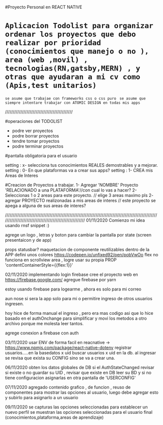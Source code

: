 #Proyecto Personal en REACT NATIVE

# `Aplicacion Todolist para organizar ordenar los proyectos que debo realizar por prioridad (conocimientos que manejo o no ), area (web ,movil) , tecnologias(RN,gatsby,MERN) , y otras que ayudaran a mi cv como (Apis,test unitarios)`

`se asume que trabajae con frameworks css o css puro `
`se asume que siempre intentare trabajar con ATOMIC DESIGN en todas mis apps`

////////////////////////////////////////////

#operaciones del TODOLIST

- podre ver proyectos
- podre borrar proyectos
- tendre tomar proyectos
- podre terminar proyectos

#pantalla obligatoria para el usuario

setting : x- selecciona tus conocimientos REALES demostrables y a mejorar.
setting : 0- En que plataformas va a crear sus apps?
setting : 1- CREA mis Areas de Interes

#Creacion de Proyectos a trabajar.
1- Agregar 'NOMBRE' Proyecto 'RELACIONADO a una PLATAFORMA'//con cual lo vas a hacer?
2- Seleccionas 1 o 2 areas para este proyecto. // elige 3 areas maximo pls
2- agregar PROYECTO realizonadas a mis areas de interes // este proyecto se apega a alguna de sus areas de interes?

///////////////////////////////////////////////////////////////////////////////////////////////////////////////////////////////////////////////////////
01/11/2020 Comienzo mi idea
usando rnsf snippet :)

agrege un logo , letras y boton para cambiar la pantalla por state (screen presentaicon y de app)

props statusbar?
maquetacion de componente reutilizables dentro de la APP
defini unos colores
https://codepen.io/unfixed92/pen/pobVwOo
flex no funciona en scrollview area , logre usar su propia PROP 'contentContainerStyle={{flex:1}}'

02/11/2020 implementando login firebase
cree el proyecto web en https://firebase.google.com/
agregue firebase por yarn

estoy usando firebase para logearme , ahora es solo para mi correo

aun nose si sera la app solo para mi o permitire ingreso de otros usuarios ingresen.

hoy hice de forma manual el ingreso , pero era mas codigo asi que lo hice basado en el authOnchange para simplificar y movi los metodos a otro archivo porque me molesta leer tantos.

agrege conexion a firebase con auth

03/11/2020
usar ENV de forma facil en reacnative -> https://www.npmjs.com/package/react-native-dotenv
registrar usuarios.....en la basedatos x uid
buscar usuarios x uid en la db.
al ingresar se revisa que exista su CONFIG sino se va a crear una.

06/11/2020
obten los datos globales de DB
si el AuthStateChanged revisar si existe o no
guardar su UID , revisar que existe en DB
leer su BD y si no tiene configuracion asignarlas en otra pantalla de 'USERCONFIG'

07/11/2020
agregado contenido grafico , de funcion , reuso de componentes para mostrar las opciones al usuario,
luego debe agregar esto y subirlo para asignarlo a un usuario


09/11/2020
se capturas las opciones seleccionadas para establecer un nuevo perfil 
se muestran las opciones seleccionadas para el usuario final (conocimientos,plataforma,areas de aprendizaje)



<!-- ///////////creacion de proyectos


-si es APPtodolist
voy a mostrar todo su contenido -->
